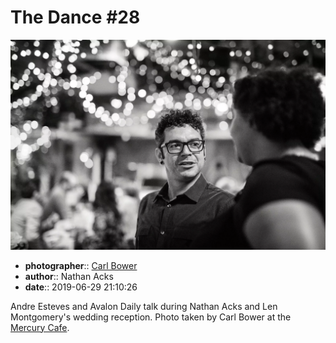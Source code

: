 # The Dance \#28

![Andre Esteves and Avalon Daily talk](assets/2019-06-29-set-4-the-dance-28.webp)

* **photographer**:: [Carl Bower](https://carlbowerphotos.com)
* **author**:: Nathan Acks
* **date**:: 2019-06-29 21:10:26

Andre Esteves and Avalon Daily talk during Nathan Acks and Len Montgomery's wedding reception. Photo taken by Carl Bower at the [Mercury Cafe](http://mercurycafe.com).
